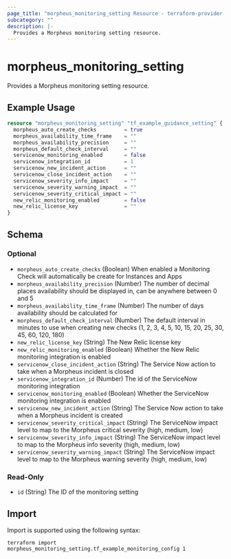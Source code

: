 ```yaml
---
page_title: "morpheus_monitoring_setting Resource - terraform-provider-morpheus"
subcategory: ""
description: |-
  Provides a Morpheus monitoring setting resource.
---
```


# morpheus_monitoring_setting

Provides a Morpheus monitoring setting resource.

## Example Usage

```terraform
resource "morpheus_monitoring_setting" "tf_example_guidance_setting" {
  morpheus_auto_create_checks         = true
  morpheus_availability_time_frame    = ""
  morpheus_availability_precision     = ""
  morpheus_default_check_interval     = ""
  servicenow_monitoring_enabled       = false
  servicenow_integration_id           = 1
  servicenow_new_incident_action      = ""
  servicenow_close_incident_action    = ""
  servicenow_severity_info_impact     = ""
  servicenow_severity_warning_impact  = ""
  servicenow_severity_critical_impact = ""
  new_relic_monitoring_enabled        = false
  new_relic_license_key               = ""
}
```

<!-- schema generated by tfplugindocs -->
## Schema

### Optional

- `morpheus_auto_create_checks` (Boolean) When enabled a Monitoring Check will automatically be create for Instances and Apps
- `morpheus_availability_precision` (Number) The number of decimal places availability should be displayed in, can be anywhere between 0 and 5
- `morpheus_availability_time_frame` (Number) The number of days availability should be calculated for
- `morpheus_default_check_interval` (Number) The default interval in minutes to use when creating new checks (1, 2, 3, 4, 5, 10, 15, 20, 25, 30, 45, 60, 120, 180)
- `new_relic_license_key` (String) The New Relic license key
- `new_relic_monitoring_enabled` (Boolean) Whether the New Relic monitoring integration is enabled
- `servicenow_close_incident_action` (String) The Service Now action to take when a Morpheus incident is closed
- `servicenow_integration_id` (Number) The id of the ServiceNow monitoring integration
- `servicenow_monitoring_enabled` (Boolean) Whether the ServiceNow monitoring integration is enabled
- `servicenow_new_incident_action` (String) The Service Now action to take when a Morpheus incident is created
- `servicenow_severity_critical_impact` (String) The ServiceNow impact level to map to the Morpheus critical severity (high, medium, low)
- `servicenow_severity_info_impact` (String) The ServiceNow impact level to map to the Morpheus info severity (high, medium, low)
- `servicenow_severity_warning_impact` (String) The ServiceNow impact level to map to the Morpheus warning severity (high, medium, low)

### Read-Only

- `id` (String) The ID of the monitoring setting

## Import

Import is supported using the following syntax:

```shell
terraform import morpheus_monitoring_setting.tf_example_monitoring_config 1
```
